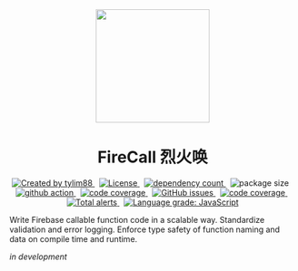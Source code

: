 <!-- markdownlint-disable MD010 -->
<!-- markdownlint-disable MD033 -->
<!-- markdownlint-disable MD041 -->

<div align="center">
		<img src="https://raw.githubusercontent.com/tylim88/Firelord/main/img/ozai.png" width="200px"/>
		<h1>FireCall 烈火唤</h1>
</div>

<div align="center">
		<a href="https://www.npmjs.com/package/firecall" target="_blank">
				<img
					src="https://img.shields.io/npm/v/firecall"
					alt="Created by tylim88"
				/>
			</a>
			&nbsp;
			<a
				href="https://github.com/tylim88/firecall/blob/main/LICENSE"
				target="_blank"
			>
				<img
					src="https://img.shields.io/github/license/tylim88/firecall"
					alt="License"
				/>
			</a>
			&nbsp;
			<a
				href="https://www.npmjs.com/package/firecall?activeTab=dependencies"
				target="_blank"
			>
				<img
					src="https://img.shields.io/badge/dynamic/json?url=https://api.npmutil.com/package/firecall&label=dependencies&query=$.dependencies.count&color=brightgreen"
					alt="dependency count"
				/>
			</a>
			&nbsp;
			<img
				src="https://img.shields.io/badge/gzipped-2KB-brightgreen"
				alt="package size"
			/>
			&nbsp;
			<a href="https://github.com/tylim88/firecall/actions" target="_blank">
				<img
					src="https://github.com/tylim88/firecall/workflows/Main/badge.svg"
					alt="github action"
				/>
			</a>
			&nbsp;
			<a href="https://codecov.io/gh/tylim88/firecall" target="_blank">
				<img
					src="https://codecov.io/gh/tylim88/firecall/branch/main/graph/badge.svg"
					alt="code coverage"
				/>
			</a>
			&nbsp;
			<a href="https://github.com/tylim88/firecall/issues" target="_blank">
				<img
					alt="GitHub issues"
					src="https://img.shields.io/github/issues-raw/tylim88/firecall"
				></img>
			</a>
			&nbsp;
			<a href="https://snyk.io/test/github/tylim88/firecall" target="_blank">
				<img
					src="https://snyk.io/test/github/tylim88/firecall/badge.svg"
					alt="code coverage"
				/>
			</a>
			&nbsp;
			<a
				href="https://lgtm.com/projects/g/tylim88/FireCall/alerts/"
				target="_blank"
			>
				<img
					alt="Total alerts"
					src="https://img.shields.io/lgtm/alerts/g/tylim88/FireCall.svg?logo=lgtm&logoWidth=18"
				/>
			</a>
			&nbsp;
			<a href="https://lgtm.com/projects/g/tylim88/FireCall/context:javascript">
				<img
					target="_blank"
					alt="Language grade: JavaScript" 
					src="https://img.shields.io/lgtm/grade/javascript/g/tylim88/FireCall.svg?logo=lgtm&logoWidth=18"/>
			</a>
</div>

Write Firebase callable function code in a scalable way. Standardize validation and error logging. Enforce type safety of function naming and data on compile time and runtime.

_in development_
